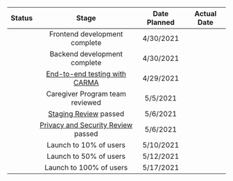 | Status |                Stage               | Date Planned | Actual Date |
|:------:|:----------------------------------:|:------------:|:-----------:|
|        | Frontend development complete      | 4/30/2021    |             |
|        | Backend development complete       | 4/30/2021    |             |
|        | [End-to-end testing with CARMA](https://github.com/department-of-veterans-affairs/va.gov-team/issues/23618)      | 4/29/2021    |             |
|        | Caregiver Program team reviewed    | 5/5/2021     |             |
|        | [Staging Review](https://github.com/department-of-veterans-affairs/va.gov-team/issues/23970) passed              | 5/6/2021     |             |
|        | [Privacy and Security Review](https://github.com/department-of-veterans-affairs/va.gov-team-sensitive/issues/260) passed | 5/6/2021     |             |
|        | Launch to 10% of users             | 5/10/2021    |             |
|        | Launch to 50% of users             | 5/12/2021    |             |
|        | Launch to 100% of users            | 5/17/2021    |             |
